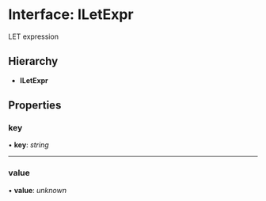 # Interface: ILetExpr

LET expression

## Hierarchy

* **ILetExpr**

## Properties

###  key

• **key**: *string*

___

###  value

• **value**: *unknown*
